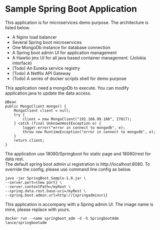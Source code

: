 Sample Spring Boot Application
==============================

This application is for microservices demo purpose. The architecture is listed below. 

- A Nginx load balancer
- Several Spring boot microservices
- One MongoDb instance for database connection
- A Spring boot admin UI for application management
- A Hawtio jmx UI for all java based container management. (Jolokia interface)
- (Todo) An Eureka service registry
- (Todo) A Netflix API Gateway 
- (Todo) A series of docker scripts shell for demo purpose


This application need a mongoDb to execute. You can modify application.java to update the data access. 

	@Bean
	public MongoClient mongo() {
		MongoClient client = null;
		try {
			client = new MongoClient("192.168.99.100", 27017);
		} catch (final UnknownHostException e) {
			logger.error("error in connect to mongodb", e);
			throw new RuntimeException("error in connect to mongodb", e);
		}
		return client;
	}
	
The application use 18080/Springboot for static page and 18080/rest for data rest.  
The default spring boot admin ui registration is http://localhost:8080. 
To override the config, please use command line config as below. 

	java -jar SpringBoot_Sample-1.0.jar \
	--server.port={new port} \ 
	--server.contextPath=/myRoot \ 
	--spring.data.rest.base-uri=/myRest \
	--spring.boot.admin.url=http://{springadminuri} 
	
	
This application is accompany with a Spring admin UI. The image name is mine, please replace with yours.  

	docker run --name springboot_adm -d -h SpringbootAdm lance/springbootadm